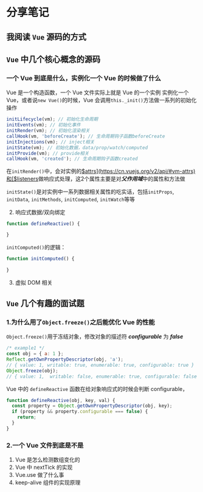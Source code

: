 # 分享笔记

## 我阅读 `Vue` 源码的方式

## `Vue` 中几个核心概念的源码

### 一个 Vue 到底是什么，实例化一个 Vue 的时候做了什么

Vue 是一个构造函数，一个 Vue 文件实际上就是 Vue 的一个实例
实例化一个 Vue，或者说`new Vue()`的时候，Vue 会调用`this._init()`方法做一系列的初始化操作

```javascript
initLifecycle(vm); // 初始化生命周期
initEvents(vm); // 初始化事件
initRender(vm); // 初始化渲染相关
callHook(vm, 'beforeCreate'); // 生命周期钩子函数beforeCreate
initInjections(vm); // inject相关
initState(vm); // 初始化数据，data/prop/watch/computed
initProvide(vm); // provide相关
callHook(vm, 'created'); // 生命周期钩子函数created
```

在`initRender()`中，会对实例的[$attrs](https://cn.vuejs.org/v2/api/#vm-attrs)和[$listeners](https://cn.vuejs.org/v2/api/#vm-listeners)做响应式处理，这2个属性主要是对***父作用域***中的属性和方法做

`initState()`是对实例中一系列数据相关属性的吃实话，包括`initProps`, `initData`, `initMethods`, `initComputed`, `initWatch`等等

2. 响应式数据/双向绑定

``` javascript
function defineReactive() {

}
```

`initComputed()`的逻辑：

```javascript
function initComputed() {
	
}
```

3. 虚拟 DOM 相关

## `Vue` 几个有趣的面试题

### 1.为什么用了`Object.freeze()`之后能优化 Vue 的性能

`Object.freeze()`用于冻结对象，修改对象的描述符 **_configurable_** 为 **_false_**

```javascript
/* example1 */
const obj = { a: 1 };
Reflect.getOwnPropertyDescriptor(obj, 'a');
// { value: 1, writable: true, enumerable: true, configurable: true }
Object.freeze(obj);
// { value: 1,  writable: false, enumerable: true, configurable: false }
```

Vue 中的 `defineReactive` 函数在给对象响应式的时候会判断 configurable，

```javascript
function defineReactive(obj, key, val) {
  const property = Object.getOwnPropertyDescriptor(obj, key);
  if (property && property.configurable === false) {
    return;
  }
}
```

### 2.一个 Vue 文件到底是不是

1. Vue 是怎么检测数组变化的
2. Vue 中 nextTick 的实现
3. Vue.use 做了什么事
4. keep-alive 组件的实现原理
